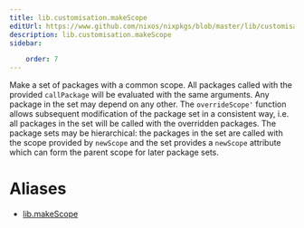 ```yaml
---
title: lib.customisation.makeScope
editUrl: https://www.github.com/nixos/nixpkgs/blob/master/lib/customisation.nix#L279C15
description: lib.customisation.makeScope
sidebar:

    order: 7
---
```


Make a set of packages with a common scope. All packages called
with the provided `callPackage` will be evaluated with the same
arguments. Any package in the set may depend on any other. The
`overrideScope'` function allows subsequent modification of the package
set in a consistent way, i.e. all packages in the set will be
called with the overridden packages. The package sets may be
hierarchical: the packages in the set are called with the scope
provided by `newScope` and the set provides a `newScope` attribute
which can form the parent scope for later package sets.


# Aliases

- [lib.makeScope](./reference/lib/lib-makeScope)


